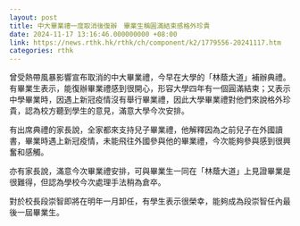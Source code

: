 ```yaml
---
layout: post
title: 中大畢業禮一度取消後復辦　畢業生稱圓滿結束感格外珍貴
date: 2024-11-17 13:16:46.000000000 +08:00
link: https://news.rthk.hk/rthk/ch/component/k2/1779556-20241117.htm
categories: rthk
---
```


曾受熱帶風暴影響宣布取消的中大畢業禮，今早在大學的「林蔭大道」補辦典禮。有畢業生表示，能復辦畢業禮感到很開心，形容大學四年有一個圓滿結束；又表示中學畢業時，因遇上新冠疫情沒有舉行畢業禮，因此大學畢業禮對他們來說格外珍貴，認為校方聽到學生的意見，滿意大學今次安排。

有出席典禮的家長說，全家都來支持兒子畢業禮，他解釋因為之前兒子在外國讀書，畢業時遇上新冠疫情，未能飛往外國參與他的畢業禮，今次能夠參與感到很興奮和感觸。

亦有家長說，滿意今次畢業禮安排，可與畢業生一同在「林蔭大道」上見證畢業是很難得，但認為學校今次處理手法稍為倉卒。

對於校長段崇智即將在明年一月卸任，有學生表示很榮幸，能夠成為段崇智任內最後一屆畢業生。
